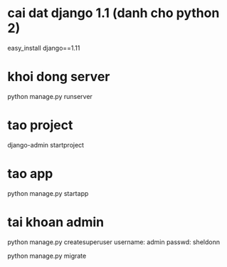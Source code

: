 # cai dat django 1.1 (danh cho python 2)
easy_install django==1.11

# khoi dong server
python manage.py runserver

# tao project
django-admin startproject <name>

# tao app
python manage.py startapp <name>

# tai khoan admin
python manage.py createsuperuser
  username: admin
  passwd: sheldonn


python manage.py migrate